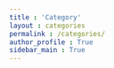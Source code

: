 ```yaml
---
title : 'Category'
layout : categories
permalink : /categories/
author_profile : True
sidebar_main : True
---
```



